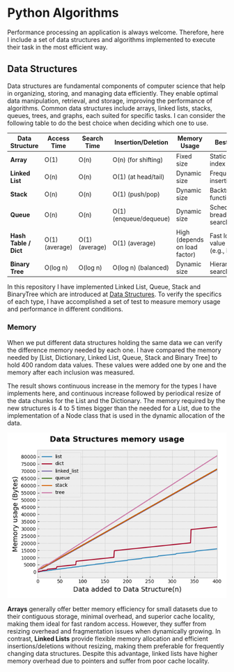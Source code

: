 # Python Algorithms

Performance processing an application is always welcome.
Therefore, here I include a set of data structures and algorithms implemented to 
execute their task in the most efficient way.

## Data Structures
Data structures are fundamental components of computer science that help in organizing,
storing, and managing data efficiently. 
They enable optimal data manipulation, retrieval, and storage, improving the performance of algorithms. 
Common data structures include arrays, linked lists, stacks, queues, trees, 
and graphs, each suited for specific tasks. 
I can consider the following table to do the best choice when deciding which one to use.

| **Data Structure**    | **Access Time** | **Search Time** | **Insertion/Deletion** | **Memory Usage** | **Best Use Cases** |
|-----------------------|----------------|-----------------|------------------------|------------------|---------------------|
| **Array**            | O(1)            | O(n)            | O(n) (for shifting)    | Fixed size       | Static data, fast index access |
| **Linked List**      | O(n)            | O(n)            | O(1) (at head/tail)    | Dynamic size     | Frequent insertions/deletions |
| **Stack**           | O(n)            | O(n)            | O(1) (push/pop)        | Dynamic size     | Backtracking, function calls |
| **Queue**           | O(n)            | O(n)            | O(1) (enqueue/dequeue) | Dynamic size     | Scheduling, breadth-first search |
| **Hash Table / Dict** | O(1) (average) | O(1) (average)  | O(1) (average)        | High (depends on load factor) | Fast lookups, key-value mapping (e.g., Python `dict`) |
| **Binary Tree**      | O(log n)        | O(log n)        | O(log n) (balanced)   | Dynamic size     | Hierarchical data, search trees |

In this repository I have implemented Linked List, Queue, Stack and BinaryTree which are introduced at
[Data Structures](src/data_structures). To verify the specifics of each type, I have accomplished a set of 
test to measure memory usage and performance in different conditions.

### Memory
When we put different data structures holding the same data we can verify the difference memory needed
by each one. I have compared the memory needed by [List, Dictionary, Linked List, Queue, Stack and Binary Tree]
to hold 400 random data values. These values were added one by one and the memory after each inclusion
was measured.

The result shows continuous increase in the memory for the types I have implements here, and continuous increase
followed by periodical resize of the data chunks for the List and the Dictionary. The memory required by 
the new structures is 4 to 5 times bigger than the needed for a List, due to the implementation of a Node
class that is used in the dynamic allocation of the data.

<picture>
 <img alt="Comparison of memory usage of data structures" src="src/outputs/basic_memory_usage.png" width="600">
</picture>

**Arrays** generally offer better memory efficiency for small datasets due to their contiguous storage, 
minimal overhead, and superior cache locality, making them ideal for fast random access. However, 
they suffer from resizing overhead and fragmentation issues when dynamically growing. 
In contrast, **Linked Lists** provide flexible memory allocation and efficient insertions/deletions without 
resizing, making them preferable for frequently changing data structures. Despite this advantage, 
linked lists have higher memory overhead due to pointers and suffer from poor cache locality.